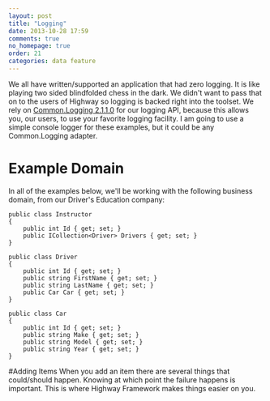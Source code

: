 ```yaml
---
layout: post
title: "Logging"
date: 2013-10-28 17:59
comments: true
no_homepage: true
order: 21
categories: data feature
---
```

We all have written/supported an application that had zero logging. It is like playing two sided blindfolded chess in the dark. We didn't want to pass that on to the users of Highway so logging is backed right into the toolset. We rely on [Common.Logging 2.1.1.0]() for our logging API, because this allows you, our users, to use your favorite logging facility. I am going to use a simple console logger for these examples, but it could be any Common.Logging adapter.

# Example Domain

In all of the examples below, we'll be working with the following business domain, from our Driver's Education company:

```
public class Instructor
{
    public int Id { get; set; }
    public ICollection<Driver> Drivers { get; set; }
}

public class Driver
{
    public int Id { get; set; }
    public string FirstName { get; set; }
    public string LastName { get; set; }
    public Car Car { get; set; }
}

public class Car
{
    public int Id { get; set; }
    public string Make { get; set; }
    public string Model { get; set; }
    public string Year { get; set; }
}
```
 
#Adding Items
When you add an item there are several things that could/should happen. Knowing at which point the failure happens is important. This is where Highway Framework makes things easier on you. 